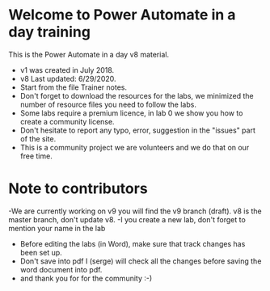 # Welcome to Power Automate in a day training
This is the Power Automate in a day v8 material.  
- v1 was created in July 2018.  
- v8 Last updated: 6/29/2020.  
- Start from the file Trainer notes. 
- Don't forget to download the resources for the labs, we minimized the number of resource files you need to follow the labs.  
- Some labs require a premium licence, in lab 0 we show you how to create a community license.  
- Don't hesitate to report any typo, error, suggestion in the "issues" part of the site.  
- This is a community project we are volunteers and we do that on our free time.


# Note to contributors

-We are currently working on v9 you will find the v9 branch (draft). v8 is the master branch, don't update v8. 
-I you create a new lab, don't forget to mention your name in the lab
- Before editing the labs (in Word), make sure that track changes has been set up.
- Don't save into pdf I (serge) will check all the changes before saving the word document into pdf.
- and thank you for for the community :-)


